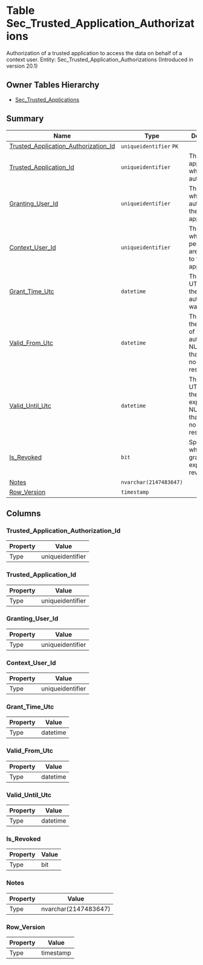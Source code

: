 # Table Sec_Trusted_Application_Authorizations

Authorization of a trusted application to access the data on behalf of a context user. Entity: Sec_Trusted_Application_Authorizations (Introduced in version 20.1)

## Owner Tables Hierarchy

* [Sec_Trusted_Applications](Sec_Trusted_Applications.md)

## Summary

| Name | Type | Description |
| - | - | --- |
|[Trusted_Application_Authorization_Id](#trusted_application_authorization_id)|`uniqueidentifier` `PK`||
|[Trusted_Application_Id](#trusted_application_id)|`uniqueidentifier` |The application, which is authorized.|
|[Granting_User_Id](#granting_user_id)|`uniqueidentifier` |The user, who authorized the application.|
|[Context_User_Id](#context_user_id)|`uniqueidentifier` |The user, whose permissions are granted to the application.|
|[Grant_Time_Utc](#grant_time_utc)|`datetime` |The time (in UTC) when the authorization was granted.|
|[Valid_From_Utc](#valid_from_utc)|`datetime` |The start of the validitiy of the authorization. NULL means that there is no restriction.|
|[Valid_Until_Utc](#valid_until_utc)|`datetime` |The time (in UTC) when the grant expires. NULL means that there is no time restriction.|
|[Is_Revoked](#is_revoked)|`bit` |Specifies whether the grant is explicitly revoked.|
|[Notes](#notes)|`nvarchar(2147483647)` ||
|[Row_Version](#row_version)|`timestamp` ||

## Columns

### Trusted_Application_Authorization_Id

| Property | Value |
| - | - |
|Type|uniqueidentifier|

### Trusted_Application_Id

| Property | Value |
| - | - |
|Type|uniqueidentifier|

### Granting_User_Id

| Property | Value |
| - | - |
|Type|uniqueidentifier|

### Context_User_Id

| Property | Value |
| - | - |
|Type|uniqueidentifier|

### Grant_Time_Utc

| Property | Value |
| - | - |
|Type|datetime|

### Valid_From_Utc

| Property | Value |
| - | - |
|Type|datetime|

### Valid_Until_Utc

| Property | Value |
| - | - |
|Type|datetime|

### Is_Revoked

| Property | Value |
| - | - |
|Type|bit|

### Notes

| Property | Value |
| - | - |
|Type|nvarchar(2147483647)|

### Row_Version

| Property | Value |
| - | - |
|Type|timestamp|


